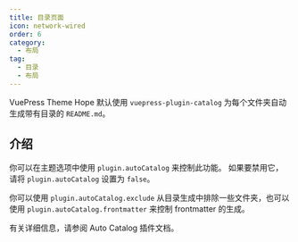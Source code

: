 ```yaml
---
title: 目录页面
icon: network-wired
order: 6
category:
  - 布局
tag:
  - 目录
  - 布局
---
```


VuePress Theme Hope 默认使用 <ProjectLink name="auto-catalog" path="/zh/">`vuepress-plugin-catalog`</ProjectLink> 为每个文件夹自动生成带有目录的 `README.md`。

<!-- more -->

## 介绍

你可以在主题选项中使用 `plugin.autoCatalog` 来控制此功能。 如果要禁用它，请将 `plugin.autoCatalog` 设置为 `false`。

你可以使用 `plugin.autoCatalog.exclude` 从目录生成中排除一些文件夹，也可以使用 `plugin.autoCatalog.frontmatter` 来控制 frontmatter 的生成。

有关详细信息，请参阅 <ProjectLink name="auto-catalog" path="/zh/">Auto Catalog 插件文档</ProjectLink>。
